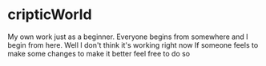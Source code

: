 # cripticWorld
My own work just as a beginner. Everyone begins from somewhere and I begin from here.
Well I don't think it's working right now
If someone feels to make some changes to make it better feel free to do so

